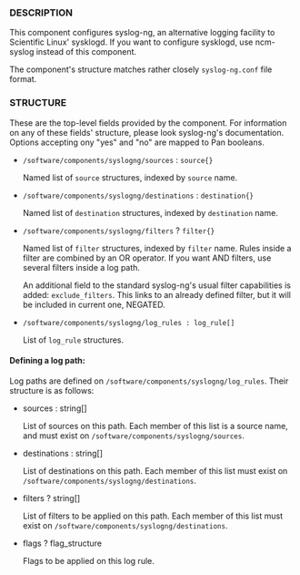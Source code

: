 
### DESCRIPTION

This component configures syslog-ng, an alternative logging facility
to Scientific Linux' sysklogd. If you want to configure sysklogd, use
ncm-syslog instead of this component.

The component's structure matches rather closely `syslog-ng.conf` file format.

### STRUCTURE

These are the top-level fields provided by the component. For
information on any of these fields' structure, please look syslog-ng's
documentation. Options accepting ony "yes" and "no" are mapped to Pan
booleans.

- `/software/components/syslogng/sources` : `source{}`

    Named list of `source` structures, indexed by `source` name.

- `/software/components/syslogng/destinations` : `destination{}`

    Named list of `destination` structures, indexed by `destination`
    name.

- `/software/components/syslogng/filters` ? `filter{}`

    Named list of `filter` structures, indexed by `filter` name. Rules
    inside a filter are combined by an OR operator. If you want AND
    filters, use several filters inside a log path.

    An additional field to the standard syslog-ng's usual filter
    capabilities is added: `exclude_filters`. This links to an already
    defined filter, but it will be included in current one, NEGATED.

- `/software/components/syslogng/log_rules : log_rule[]`

    List of `log_rule` structures.

#### Defining a log path:

Log paths are defined on
`/software/components/syslogng/log_rules`. Their structure is as
follows:

- sources : string\[\]

    List of sources on this path. Each member of this list is a source
    name, and must exist on `/software/components/syslogng/sources`.

- destinations : string\[\]

    List of destinations on this path. Each member of this list must exist
    on `/software/components/syslogng/destinations`.

- filters ? string\[\]

    List of filters to be applied on this path. Each member of this list
    must exist on `/software/components/syslogng/destinations`.

- flags ? flag\_structure

    Flags to be applied on this log rule.
